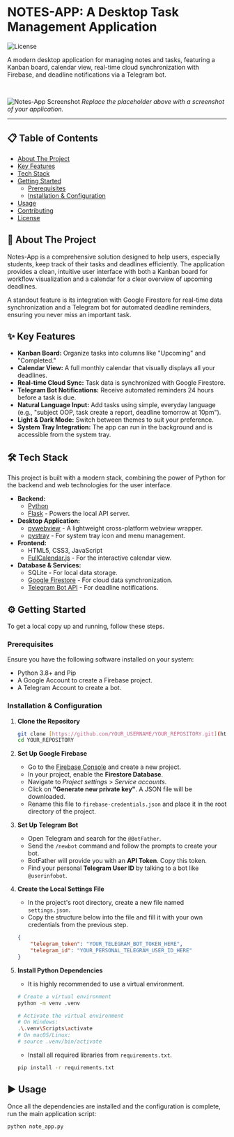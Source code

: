 # NOTES-APP: A Desktop Task Management Application

![License](https://img.shields.io/badge/license-MIT-blue.svg)

A modern desktop application for managing notes and tasks, featuring a Kanban board, calendar view, real-time cloud synchronization with Firebase, and deadline notifications via a Telegram bot.

<br>

![Notes-App Screenshot](https://place-hold.it/800x500?text=Your%20App%20Screenshot%20Here&fontsize=24)
*Replace the placeholder above with a screenshot of your application.*

---

## 📋 Table of Contents

* [About The Project](#about-the-project)
* [Key Features](#key-features)
* [Tech Stack](#tech-stack)
* [Getting Started](#getting-started)
    * [Prerequisites](#prerequisites)
    * [Installation & Configuration](#installation--configuration)
* [Usage](#usage)
* [Contributing](#contributing)
* [License](#license)

## 🚀 About The Project

Notes-App is a comprehensive solution designed to help users, especially students, keep track of their tasks and deadlines efficiently. The application provides a clean, intuitive user interface with both a Kanban board for workflow visualization and a calendar for a clear overview of upcoming deadlines.

A standout feature is its integration with Google Firestore for real-time data synchronization and a Telegram bot for automated deadline reminders, ensuring you never miss an important task.

## ✨ Key Features

* **Kanban Board:** Organize tasks into columns like "Upcoming" and "Completed."
* **Calendar View:** A full monthly calendar that visually displays all your deadlines.
* **Real-time Cloud Sync:** Task data is synchronized with Google Firestore.
* **Telegram Bot Notifications:** Receive automated reminders 24 hours before a task is due.
* **Natural Language Input:** Add tasks using simple, everyday language (e.g., "subject OOP, task create a report, deadline tomorrow at 10pm").
* **Light & Dark Mode:** Switch between themes to suit your preference.
* **System Tray Integration:** The app can run in the background and is accessible from the system tray.

## 🛠️ Tech Stack

This project is built with a modern stack, combining the power of Python for the backend and web technologies for the user interface.

* **Backend:**
    * [Python](https://www.python.org/)
    * [Flask](https://flask.palletsprojects.com/) - Powers the local API server.
* **Desktop Application:**
    * [pywebview](https://pywebview.flowrl.com/) - A lightweight cross-platform webview wrapper.
    * [pystray](https://pystray.readthedocs.io/) - For system tray icon and menu management.
* **Frontend:**
    * HTML5, CSS3, JavaScript
    * [FullCalendar.js](https://fullcalendar.io/) - For the interactive calendar view.
* **Database & Services:**
    * SQLite - For local data storage.
    * [Google Firestore](https://firebase.google.com/docs/firestore) - For cloud data synchronization.
    * [Telegram Bot API](https://core.telegram.org/bots/api) - For deadline notifications.

## ⚙️ Getting Started

To get a local copy up and running, follow these steps.

### Prerequisites

Ensure you have the following software installed on your system:
* Python 3.8+ and Pip
* A Google Account to create a Firebase project.
* A Telegram Account to create a bot.

### Installation & Configuration

1.  **Clone the Repository**
    ```bash
    git clone [https://github.com/YOUR_USERNAME/YOUR_REPOSITORY.git](https://github.com/YOUR_USERNAME/YOUR_REPOSITORY.git)
    cd YOUR_REPOSITORY
    ```

2.  **Set Up Google Firebase**
    * Go to the [Firebase Console](https://console.firebase.google.com/) and create a new project.
    * In your project, enable the **Firestore Database**.
    * Navigate to *Project settings* > *Service accounts*.
    * Click on **"Generate new private key"**. A JSON file will be downloaded.
    * Rename this file to `firebase-credentials.json` and place it in the root directory of the project.

3.  **Set Up Telegram Bot**
    * Open Telegram and search for the `@BotFather`.
    * Send the `/newbot` command and follow the prompts to create your bot.
    * BotFather will provide you with an **API Token**. Copy this token.
    * Find your personal **Telegram User ID** by talking to a bot like `@userinfobot`.

4.  **Create the Local Settings File**
    * In the project's root directory, create a new file named `settings.json`.
    * Copy the structure below into the file and fill it with your own credentials from the previous step.
    ```json
    {
        "telegram_token": "YOUR_TELEGRAM_BOT_TOKEN_HERE",
        "telegram_id": "YOUR_PERSONAL_TELEGRAM_USER_ID_HERE"
    }
    ```

5.  **Install Python Dependencies**
    * It is highly recommended to use a virtual environment.
    ```bash
    # Create a virtual environment
    python -m venv .venv
    
    # Activate the virtual environment
    # On Windows:
    .\.venv\Scripts\activate
    # On macOS/Linux:
    # source .venv/bin/activate
    ```
    * Install all required libraries from `requirements.txt`.
    ```bash
    pip install -r requirements.txt
    ```

## ▶️ Usage

Once all the dependencies are installed and the configuration is complete, run the main application script:

```bash
python note_app.py
